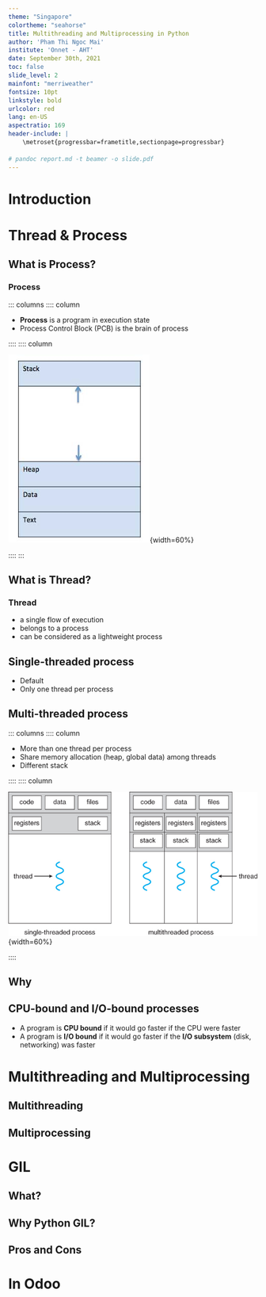 ```yaml
---
theme: "Singapore"
colortheme: "seahorse"
title: Multithreading and Multiprocessing in Python
author: 'Pham Thi Ngoc Mai'
institute: 'Onnet - AHT'
date: September 30th, 2021
toc: false
slide_level: 2
mainfont: "merriweather"
fontsize: 10pt
linkstyle: bold
urlcolor: red
lang: en-US
aspectratio: 169
header-include: |
    \metroset{progressbar=frametitle,sectionpage=progressbar}

# pandoc report.md -t beamer -o slide.pdf
---
```

# Introduction

# Thread & Process

## What is Process?

### Process

::: columns
:::: column

- **Process** is a program in execution state
- Process Control Block (PCB) is the brain of process

::::
:::: column

![Process Components](images/process_components.jpg){width=60%}

::::
:::

## What is Thread?

### Thread

- a single flow of execution
- belongs to a process
- can be considered as a lightweight process

## Single-threaded process

- Default
- Only one thread per process

## Multi-threaded process

::: columns
:::: column

- More than one thread per process
- Share memory allocation (heap, global data) among threads
- Different stack

::::
:::: column

![Multi-threaded process](images/ThreadDiagram.jpg){width=60%}

::::

## Why

## CPU-bound and I/O-bound processes

- A program is **CPU bound** if it would go faster if the CPU were faster
- A program is **I/O bound** if it would go faster if the **I/O subsystem** (disk, networking) was faster

# Multithreading and Multiprocessing

## Multithreading

## Multiprocessing

# GIL

## What?

## Why Python GIL?

## Pros and Cons

# In Odoo


